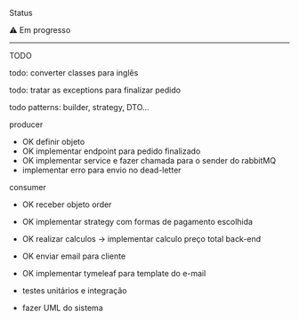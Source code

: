 
Status

:warning: Em progresso

---

TODO

todo: converter classes para inglês

todo: tratar as exceptions para finalizar pedido

todo patterns: builder, strategy, DTO...


producer

* OK definir objeto
* OK implementar endpoint para pedido finalizado
* OK implementar service e fazer chamada para o sender do rabbitMQ
* implementar erro para envio no dead-letter  

consumer

* OK receber objeto order
* OK implementar strategy com formas de pagamento escolhida
* OK realizar calculos -> implementar calculo preço total back-end
* OK enviar email para cliente
* OK implementar tymeleaf para template do e-mail


* testes unitários e integração
* fazer UML do sistema
